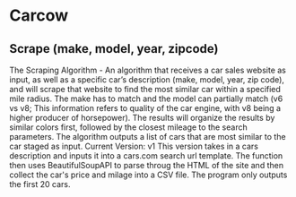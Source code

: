 # Carcow
## Scrape (make, model, year, zipcode)
The Scraping Algorithm - An algorithm that receives a car sales website as input, as well as a specific car’s description (make, model, year, zip code), and will scrape that website to find the most similar car within a specified mile radius. The make has to match and the model can partially match (v6 vs v8; This information refers to quality of the car engine, with v8 being a higher producer of horsepower). The results will organize the results by similar colors first, followed by the  closest mileage to the search parameters. The algorithm outputs a list of cars that are most similar to the car staged as input.
Current Version: v1
  This version takes in a cars description and inputs it into a cars.com search url template. The function then uses BeautifulSoupAPI to parse throug the HTML of the site and then collect the car's price and milage into a CSV file. The program only outputs the first 20 cars.
